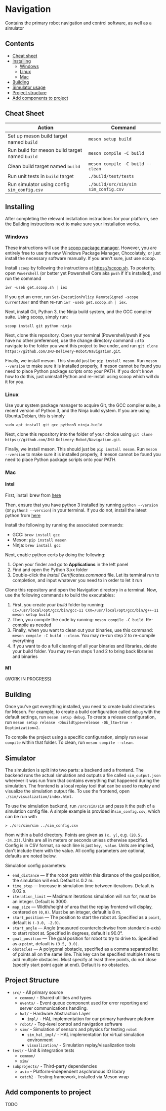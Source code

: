 # Navigation

Contains the primary robot navigation and control software, as well as a simulator

## Contents

- [Cheat sheet](#cheat-sheet)
- [Installing](#installing)
  - [Windows](#windows)
  - [Linux](#linux)
  - [Mac](#mac)
- [Building](#building)
- [Simulator usage](#simulator)
- [Project structure](#project-structure)
- [Add components to project](#add-components-to-project)

## Cheat Sheet

| Action | Command |
| --- | --- |
| Set up meson build target named `build` | `meson setup build` |
| Run build for meson build target named `build` | `meson compile -C build` |
| Clean build target named `build` | `meson compile -C build --clean` |
| Run unit tests in `build` target | `./build/test/tests` |
| Run simulator using config `sim_config.csv` | `./build/src/sim/sim sim_config.csv` |

## Installing

After completing the relevant installation instructions for your platform, see the [Building](#building) instructions next to make sure your installation works.

### Windows

These instructions will use the [scoop package manager](https://scoop.sh). However, you are entirely free to use the new Windows Package Manager, Chocolately, or just install the necessary software manually. If you aren't sure, just use scoop.

Install `scoop` by following the instructions at https://scoop.sh. To posterity, open `Powershell` (or better yet Powershell Core aka `pwsh` if it's installed), and run the command
```
iwr -useb get.scoop.sh | iex
```
If you get an error, run `Set-ExecutionPolicy RemoteSigned -scope CurrentUser` and then re-run `iwr -useb get.scoop.sh | iex`.

Next, install Git, Python 3, the Ninja build system, and the GCC compiler suite. Using scoop, simply run:
```
scoop install git python ninja
```

Next, clone this repository. Open your terminal (Powershell/pwsh if you have no other preference), use the change directory command `cd` to navigate to the folder you want this project to live under, and run `git clone https://github.com/JHU-Delivery-Robot/Navigation.git`.

Finally, we install meson. This should just be `pip install meson`. Run `meson --version` to make sure it is installed properly, if meson cannot be found you need to place Python package scripts onto your PATH. If you don't know how to do this, just uninstall Python and re-install using scoop which will do it for you.

### Linux

Use your system package manager to acquire Git, the GCC compiler suite, a recent version of Python 3, and the Ninja build system. If you are using Ubuntu/Debian, this is simply
```
sudo apt install git gcc python3 ninja-build
```
Next, clone this repository into the folder of your choice using `git clone https://github.com/JHU-Delivery-Robot/Navigation.git`.

Finally, we install meson. This should just be `pip install meson`. Run `meson --version` to make sure it is installed properly, if meson cannot be found you need to place Python package scripts onto your PATH.

### Mac

#### Intel

First, install brew from [here](https://brew.sh/)

Then, ensure that you have python 3 installed by running `python --version` (or `python3 --version`) in your terminal. If you do not, install the latest python from [here](https://www.python.org/downloads/)

Install the following by running the associated commands:
- GCC: `brew install gcc`
- Meson: `pip install meson`
- Ninja: `brew install gcc`

Next, enable python certs by doing the following:
1. Open your finder and go to **Applications** in the left panel
2. Find and open the Python 3.xx folder
3. Double-click the *Install Certificates.command* file. Let its terminal run to completion, and input whatever you need to in order to let it run

Clone this repository and open the Navigation directory in a terminal. Now, use the following commands to build the executables:
1. First, you create your *build* folder by running: `CC=/usr/local/opt/gcc/bin/gcc-11 CXX=/usr/local/opt/gcc/bin/g++-11 meson setup build`
2. Then, you compile the code by running: `meson compile -C build`. Re-compile as needed
3. Finally, when you want to clean out your binaries, use this command: `meson compile -C build --clean`. You may re-run step 2 to re-compile everything
4. If you want to do a full cleaning of all your binaries and libraries, delete your build folder. You may re-run steps 1 and 2 to bring back libraries and binaries

#### M1

(WORK IN PROGRESS)

## Building

Once you've got everything installed, you need to create build directories for Meson. For example, to create a build configuration called `debug` with the default settings, run `meson setup debug`. To create a release configuration, run `meson setup release -Dbuildtype=release -Db_lto=true -Doptimization=2`.

To compile the project using a specific configuration, simply run `meson compile` within that folder. To clean, run `meson compile --clean`.

## Simulator

The simulation is split into two parts: a backend and a frontend. The backend runs the actual simulation and outputs a file called `sim_output.json` wherever it was run from that contains everything that happened during the simulation. The frontend is a local replay tool that can be used to replay and visualize the simulation output file. To use the frontend, open `./sim/visualization/index.html`.

To use the simulation backend, run `/src/sim/sim` and pass it the path of a simulation config file. A simple example is provided in`sim_config.csv`, which can be run with
```
> ./src/sim/sim ../sim_config.csv
```
from within a build directory. Points are given as `(x, y)`, e.g. `(20.5, -34.23)`. Units are all in meters or seconds unless otherwise specified. Config is in CSV format, so each line is just `key, value`. Units are implied, don't include them with the value. All config parameters are optional, defaults are noted below.

Simulation config parameters:
- `end_distance` &mdash; If the robot gets within this distance of the goal position, the simulation will end. Default is 0.2 m.
- `time_step` &mdash; Increase in simulation time between iterations. Default is 0.02 s.
- `iteration_limit` &mdash; Maximum iterations simulation will run for, must be an integer. Default is 3000.
- `map_size` &mdash; Width/height of area that the replay frontend will display, centered on `(0,0)`. Must be an integer, default is 8 m.
- `start_position` &mdash; The position to start the robot at. Specified as a `point`, default is `(-3.0, -2.0)`.
- `start_angle` &mdash; Angle (measured counterclockwise from standard x-axis) to start robot at. Specified in degrees, default is 90.0&deg;.
- `goal_position` &mdash; The goal position for robot to try to drive to. Specified as a `point`, default is `(3.5, 3.0)`.
- `obstacles` &mdash; A polygonal obstacle, specified as a comma separated list of points all on the same line. This key can be specified multiple times to add multiple obstacles. Must specify at least three points, do not close (specify start point again at end). Default is no obstacles.

## Project Structure

- `src/` - All primary source
  - `common/` - Shared utilities and types
  - `events/` - Event queue component used for error reporting and server communications handling.
  - `hal/` - Hardware Abstraction Layer
    - `impl/` - HAL implementation for our primary hardware platform
  - `robot/` - Top-level control and navigation software
  - `sim/` - Simulation of sensors and physics for testing `robot`
    - `sim_hal_impl/` - HAL implementation for virtual simulation environment
    - `visualization/` - Simulation replay/visualization tools
- `test/` - Unit & integration tests
  - `common/`
  - `sim/`
- `subprojects/` - Third-party dependencies
  - `asio` - Platform-independent asychronous IO library
  - `catch2` - Testing framework, installed via Meson wrap

## Add components to project

TODO
